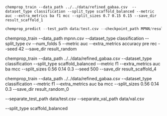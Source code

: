 ```
chemprop_train --data_path ../../data/refined_gabaa.csv  --dataset_type classification --split_type scaffold_balanced --metric auc --extra_metrics ba f1 mcc --split_sizes 0.7 0.15 0.15 --save_dir result_scaffold_1
```

```python
chemprop_predict --test_path data/test.csv --checkpoint_path MPNN/result_scaffold_1/fold_0/model_0/model.pt --preds_path MPNN/result_scaffold_1/result_scaffold_test_pred.csv
```

chemprop_train --data_path mpnn.csv  --dataset_type classification  --split_type cv --num_folds 5 --metric auc --extra_metrics accuracy pre rec  --seed 42 --save_dir result_random

chemprop_train --data_path ../../data/refined_gabaa.csv  --dataset_type classification --split_type scaffold_balanced --metric f1 --extra_metrics auc  ba  mcc --split_sizes 0.56 0.14 0.3  --seed 500 --save_dir result_scaffold_4



chemprop_train --data_path ../../data/refined_gabaa.csv  --dataset_type classification  --metric f1 --extra_metrics auc  ba  mcc --split_sizes 0.56 0.14 0.3 --save_dir result_random_0

--separate_test_path data/test.csv --separate_val_path data/val.csv

--split_type scaffold_balanced
